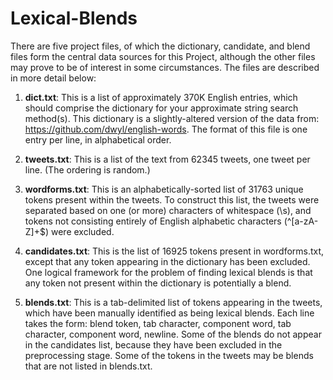 # Lexical-Blends
There are five project files, of which the dictionary, candidate, and blend files form the central data sources for this Project, although the other files may prove to be of interest in some circumstances. The files are described in more detail below:

1. **dict.txt**: This is a list of approximately 370K English entries, which should comprise the dictionary for your approximate string search method(s). This dictionary is a   slightly-altered version of the data from: https://github.com/dwyl/english-words. The format of this file is one entry per line, in alphabetical order.

2. **tweets.txt**: This is a list of the text from 62345 tweets, one tweet per line. (The ordering is random.)

3. **wordforms.txt**: This is an alphabetically-sorted list of 31763 unique tokens present within the tweets. To construct this list, the tweets were separated based on one (or more) characters of whitespace (\s), and tokens not consisting entirely of English alphabetic characters (^[a-zA-Z]+$) were excluded.

4. **candidates.txt**: This is the list of 16925 tokens present in wordforms.txt, except that any token appearing in the dictionary has been excluded. One logical framework for the problem of finding lexical blends is that any token not present within the dictionary is potentially a blend.

5. **blends.txt**: This is a tab-delimited list of tokens appearing in the tweets, which have been manually identified as being lexical blends. Each line takes the form: blend token, tab character, component word, tab character, component word, newline. Some of the blends do not appear in the candidates list, because they have been excluded in the preprocessing stage. Some of the tokens in the tweets may be blends that are not listed in blends.txt.
